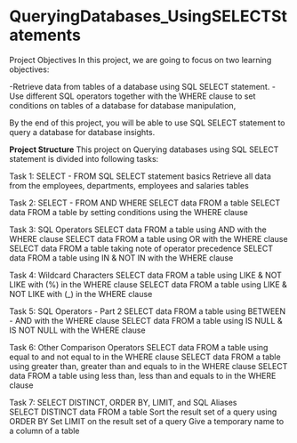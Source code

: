 # QueryingDatabases_UsingSELECTStatements
Project Objectives
In this project, we are going to focus on two learning objectives:

-Retrieve data from tables of a database using SQL SELECT statement.
-Use different SQL operators together with the WHERE clause to set conditions on tables of a database for database manipulation,

By the end of this project, you will be able to use SQL SELECT statement to query a database for database insights. 

**Project Structure**
This project on Querying databases using SQL SELECT statement is divided into following tasks:

Task 1: SELECT - FROM
SQL SELECT statement basics
Retrieve all data from the employees, departments, employees and salaries tables

Task 2: SELECT - FROM AND WHERE
SELECT data FROM a table
SELECT data FROM a table by setting conditions using the WHERE clause

Task 3: SQL Operators
SELECT data FROM a table using AND with the WHERE clause
SELECT data FROM a table using OR with the WHERE clause
SELECT data FROM a table taking note of operator precedence
SELECT data FROM a table using IN & NOT IN with the WHERE clause

Task 4: Wildcard Characters
SELECT data FROM a table using LIKE & NOT LIKE with (%) in the WHERE clause
SELECT data FROM a table using LIKE & NOT LIKE with (_) in the WHERE clause

Task 5: SQL Operators - Part 2
SELECT data FROM a table using BETWEEN - AND with the WHERE clause
SELECT data FROM a table using IS NULL & IS NOT NULL with the WHERE clause

Task 6: Other Comparison Operators
SELECT data FROM a table using equal to and not equal to in the WHERE clause
SELECT data FROM a table using greater than, greater than and equals to in the WHERE clause
SELECT data FROM a table using less than, less than and equals to in the WHERE clause

Task 7: SELECT DISTINCT, ORDER BY, LIMIT, and SQL Aliases    
SELECT DISTINCT data FROM a table
Sort the result set of a query using ORDER BY
Set LIMIT on the result set of a query
Give a temporary name to a column of a table
